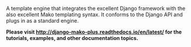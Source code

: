 A template engine that integrates the excellent Django framework with the also excellent Mako templating syntax.  It conforms to the Django API and plugs in as a standard engine.

**Please visit http://django-mako-plus.readthedocs.io/en/latest/ for the tutorials, examples, and other documentation topics.**

